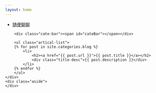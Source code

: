 ```yaml
---
layout: home
---
```


<div class="index-content blog">
    <div class="section">
        <ul class="artical-cate">
            <li class="text-align:center"><a href="/"><span>随便聊聊</span></a></li>
            <!--
            <li style="text-align:right"><a href="/test"><span>Love</span></a></li>
            -->
        </ul>

        <div class="cate-bar"><span id="cateBar"></span></div>

        <ul class="artical-list">
        {% for post in site.categories.blog %}
            <li>
                <h2><a href="{{ post.url }}">{{ post.title }}</a></h2>
                <div class="title-desc">{{ post.description }}</div>
            </li>
        {% endfor %}
        </ul>
    </div>
    <div class="aside">
    </div>
</div>


